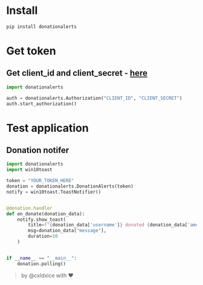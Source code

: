 # Install
```bash
pip install donationalerts
```

# Get token
## Get client_id and client_secret - [here](https://www.donationalerts.com/application/clients)
```python
import donationalerts

auth = donationalerts.Authorization("CLIENT_ID", "CLIENT_SECRET")
auth.start_authorization()
```

# Test application
## Donation notifer
```python
import donationalerts
import win10toast

token = "YOUR_TOKEN_HERE"
donation = donationalerts.DonationAlerts(token)
notify = win10toast.ToastNotifier()


@donation.handler
def on_donate(donation_data):
    notify.show_toast(
        title=f"{donation_data['username']} donated {donation_data['amount']}{donation_data['currency']}!",
        msg=donation_data["message"],
        duration=10
    )


if __name__ == "__main__":
    donation.polling()
```

> by @cxldxice with ♥